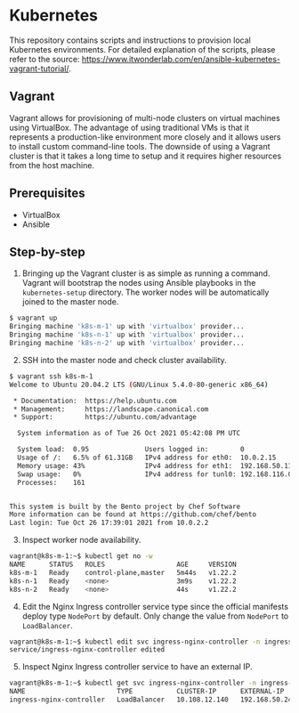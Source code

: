 # Kubernetes
This repository contains scripts and instructions to provision local Kubernetes environments. For detailed explanation of the scripts, please refer to the source: https://www.itwonderlab.com/en/ansible-kubernetes-vagrant-tutorial/.
## Vagrant

Vagrant allows for provisioning of multi-node clusters on virtual machines using VirtualBox. The advantage of using traditional VMs is that it represents a production-like environment more closely and it allows users to install custom command-line tools. The downside of using a Vagrant cluster is that it takes a long time to setup and it requires higher resources from the host machine. 

## Prerequisites
* VirtualBox
* Ansible

## Step-by-step
1. Bringing up the Vagrant cluster is as simple as running a command. Vagrant will bootstrap the nodes using Ansible playbooks in the ```kubernetes-setup``` directory. The worker nodes will be automatically joined to the master node.
```bash
$ vagrant up
Bringing machine 'k8s-m-1' up with 'virtualbox' provider...
Bringing machine 'k8s-n-1' up with 'virtualbox' provider...
Bringing machine 'k8s-n-2' up with 'virtualbox' provider...
```
2. SSH into the master node and check cluster availability.
```bash
$ vagrant ssh k8s-m-1
Welcome to Ubuntu 20.04.2 LTS (GNU/Linux 5.4.0-80-generic x86_64)

 * Documentation:  https://help.ubuntu.com
 * Management:     https://landscape.canonical.com
 * Support:        https://ubuntu.com/advantage

  System information as of Tue 26 Oct 2021 05:42:08 PM UTC

  System load:  0.95              Users logged in:        0
  Usage of /:   6.5% of 61.31GB   IPv4 address for eth0:  10.0.2.15
  Memory usage: 43%               IPv4 address for eth1:  192.168.50.11
  Swap usage:   0%                IPv4 address for tunl0: 192.168.116.0
  Processes:    161


This system is built by the Bento project by Chef Software
More information can be found at https://github.com/chef/bento
Last login: Tue Oct 26 17:39:01 2021 from 10.0.2.2
```
3. Inspect worker node availability.
```bash
vagrant@k8s-m-1:~$ kubectl get no -w
NAME      STATUS   ROLES                  AGE     VERSION
k8s-m-1   Ready    control-plane,master   5m44s   v1.22.2
k8s-n-1   Ready    <none>                 3m9s    v1.22.2
k8s-n-2   Ready    <none>                 44s     v1.22.2
```
4. Edit the Nginx Ingress controller service type since the official manifests deploy type ```NodePort``` by default. Only change the value from ```NodePort``` to ```LoadBalancer```.
```bash
vagrant@k8s-m-1:~$ kubectl edit svc ingress-nginx-controller -n ingress-nginx
service/ingress-nginx-controller edited
```
5. Inspect Nginx Ingress controller service to have an external IP.
```bash
vagrant@k8s-m-1:~$ kubectl get svc ingress-nginx-controller -n ingress-nginx
NAME                       TYPE           CLUSTER-IP      EXTERNAL-IP      PORT(S)                      AGE
ingress-nginx-controller   LoadBalancer   10.108.12.140   192.168.50.240   80:31168/TCP,443:30907/TCP   6m23s
```
